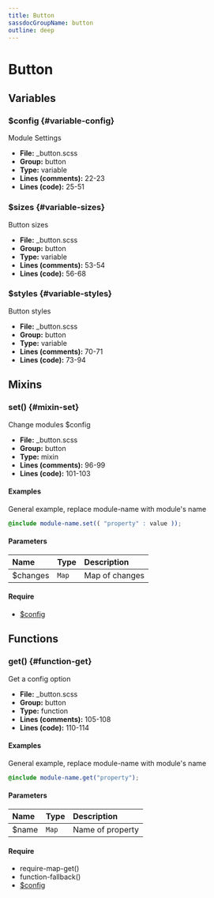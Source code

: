 ```yaml
---
title: Button
sassdocGroupName: button
outline: deep
---
```



# Button





## Variables




###  $config <Badge text="variable" type="tip" vertical="top" /><Badge text="Map" type="warning" vertical="top" />  {#variable-config} 

  

Module Settings
    
    


<SassdocDetails summaryText="Meta Information">

- **File:** _button.scss
- **Group:** button
- **Type:** variable
- **Lines (comments):** 22-23
- **Lines (code):** 25-51

</SassdocDetails>
    
    


###  $sizes <Badge text="variable" type="tip" vertical="top" /><Badge text="Map" type="warning" vertical="top" />  {#variable-sizes} 

  

Button sizes
    
    


<SassdocDetails summaryText="Meta Information">

- **File:** _button.scss
- **Group:** button
- **Type:** variable
- **Lines (comments):** 53-54
- **Lines (code):** 56-68

</SassdocDetails>
    
    


###  $styles <Badge text="variable" type="tip" vertical="top" /><Badge text="Map" type="warning" vertical="top" />  {#variable-styles} 

  

Button styles
    
    


<SassdocDetails summaryText="Meta Information">

- **File:** _button.scss
- **Group:** button
- **Type:** variable
- **Lines (comments):** 70-71
- **Lines (code):** 73-94

</SassdocDetails>
    
    
  

## Mixins




###  set() <Badge text="mixin" type="tip" vertical="top" />  {#mixin-set} 

  

Change modules $config
    
    


<SassdocDetails summaryText="Meta Information">

- **File:** _button.scss
- **Group:** button
- **Type:** mixin
- **Lines (comments):** 96-99
- **Lines (code):** 101-103

</SassdocDetails>
    
    

#### Examples

General example, replace module-name with module's name      


``` scss
@include module-name.set(( "property" : value ));
```
  



      

#### Parameters


|Name|Type|Description|
|:--|:--|:--|
|$changes|`Map`|Map of changes|

    

#### Require

- [$config](/core/breakpoint/#variable-config)
  
  

## Functions




###  get() <Badge text="function" type="tip" vertical="top" />  {#function-get} 

  

Get a config option
    
    


<SassdocDetails summaryText="Meta Information">

- **File:** _button.scss
- **Group:** button
- **Type:** function
- **Lines (comments):** 105-108
- **Lines (code):** 110-114

</SassdocDetails>
    
    

#### Examples

General example, replace module-name with module's name      


``` scss
@include module-name.get("property");
```
  



      

#### Parameters


|Name|Type|Description|
|:--|:--|:--|
|$name|`Map`|Name of property|

    

#### Require

- require-map-get()
- function-fallback()
- [$config](/core/breakpoint/#variable-config)
  
  


<script>

  import SassdocPreview from "@ulu/vitepress-sassdoc/lib/assets/components/SassdocPreview.vue";
  import SassdocDetails from "@ulu/vitepress-sassdoc/lib/assets/components/SassdocDetails.vue";
  const sassdocGroup = [{"groupName":"button","id":"variable-config","uid":"button-variable-config","title":"$config","groupPath":"/core/button/","path":"/core/button/#variable-config"},{"groupName":"button","id":"variable-sizes","uid":"button-variable-sizes","title":"$sizes","groupPath":"/core/button/","path":"/core/button/#variable-sizes"},{"groupName":"button","id":"variable-styles","uid":"button-variable-styles","title":"$styles","groupPath":"/core/button/","path":"/core/button/#variable-styles"},{"groupName":"button","id":"mixin-set","uid":"button-mixin-set","title":"set()","groupPath":"/core/button/","path":"/core/button/#mixin-set","previewsByIndex":{}},{"groupName":"button","id":"function-get","uid":"button-function-get","title":"get()","groupPath":"/core/button/","path":"/core/button/#function-get","previewsByIndex":{}}];
  export default {
    components: {
      SassdocPreview,
      SassdocDetails
    },
    provide: {
      getSassdocItem(uid) {
        return sassdocGroup.find(item => item.uid === uid);
      },
      getSassdocGroup() {
        return sassdocGroup;
      },
      sassdocPreviewOptions: JSON.parse(
        decodeURIComponent(
          `%7B%22previewStyles%22%3A%22%5Cn%20%20%20%20height%3A%2020em%3B%5Cn%20%20%20%20width%3A%20100%25%3B%5Cn%20%20%20%20border%3A%20none%3B%5Cn%20%20%20%20background-color%3A%20%23f9f9f9%3B%5Cn%20%20%20%20border-radius%3A%206px%3B%5Cn%20%20%20%20padding%3A%2012px%3B%5Cn%20%20%20%20margin%3A%201.5em%200%3B%5Cn%20%20%22%2C%22previewHead%22%3A%22%5Cn%20%20%20%20%3Ctitle%3ESassdoc%20Example%3C%2Ftitle%3E%20%5Cn%20%20%20%20%3Cmeta%20charset%3D%5C%22utf-8%5C%22%3E%20%5Cn%20%20%20%20%3Cmeta%20name%3D%5C%22viewport%5C%22%20content%3D%5C%22width%3Ddevice-width%2C%20initial-scale%3D1%5C%22%3E%20%5Cn%20%20%20%20%3Clink%20rel%3D%5C%22stylesheet%5C%22%20href%3D%5C%22%2Fsassdoc-preview.css%5C%22%3E%5Cn%20%20%22%2C%22previewScripts%22%3A%22%5Cn%20%20%20%20%3Cscript%20src%3D%5C%22%2Fsassdoc-preview.js%5C%22%3E%3C%2Fscript%3E%5Cn%20%20%22%7D`
        )
      )
    }
  }

</script>  
  
  
